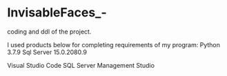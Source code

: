 # InvisableFaces_-
coding and ddl of the project.

I used products below for completing requirements of my program:
Python 3.7.9
Sql Server 15.0.2080.9

Visual Studio Code
SQL Server Management Studio
